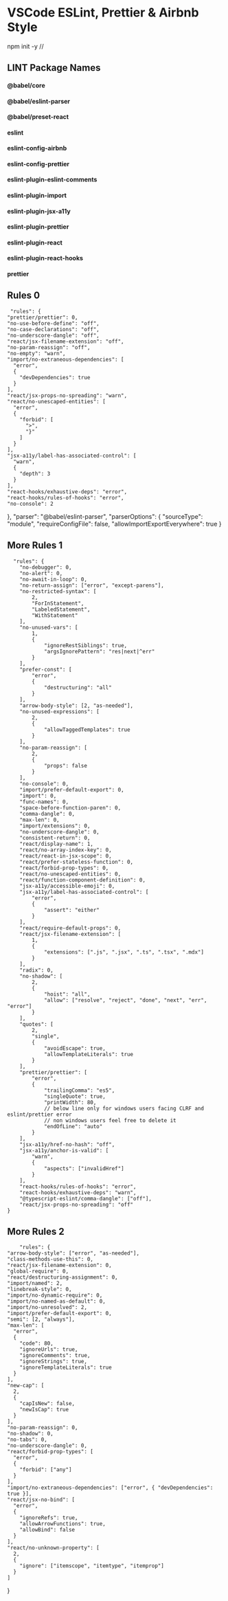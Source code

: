 # VSCode ESLint, Prettier & Airbnb Style

npm init -y //

## LINT Package Names
#### @babel/core
#### @babel/eslint-parser
#### @babel/preset-react
#### eslint
#### eslint-config-airbnb
#### eslint-config-prettier
#### eslint-plugin-eslint-comments
#### eslint-plugin-import
#### eslint-plugin-jsx-a11y
#### eslint-plugin-prettier
#### eslint-plugin-react
#### eslint-plugin-react-hooks
#### prettier


## Rules 0
     "rules": {
    "prettier/prettier": 0,
    "no-use-before-define": "off",
    "no-case-declarations": "off",
    "no-underscore-dangle": "off",
    "react/jsx-filename-extension": "off",
    "no-param-reassign": "off",
    "no-empty": "warn",
    "import/no-extraneous-dependencies": [
      "error",
      {
        "devDependencies": true
      }
    ],
    "react/jsx-props-no-spreading": "warn",
    "react/no-unescaped-entities": [
      "error",
      {
        "forbid": [
          ">",
          "}"
        ]
      }
    ],
    "jsx-a11y/label-has-associated-control": [
      "warn",
      {
        "depth": 3
      }
    ],
    "react-hooks/exhaustive-deps": "error",
    "react-hooks/rules-of-hooks": "error",
    "no-console": 2
  },
  "parser": "@babel/eslint-parser",
  "parserOptions": {
    "sourceType": "module",
    "requireConfigFile": false,
    "allowImportExportEverywhere": true
  }
##  More Rules 1
      "rules": {
		"no-debugger": 0,
		"no-alert": 0,
		"no-await-in-loop": 0,
		"no-return-assign": ["error", "except-parens"],
		"no-restricted-syntax": [
			2,
			"ForInStatement",
			"LabeledStatement",
			"WithStatement"
		],
		"no-unused-vars": [
			1,
			{
				"ignoreRestSiblings": true,
				"argsIgnorePattern": "res|next|^err"
			}
		],
		"prefer-const": [
			"error",
			{
				"destructuring": "all"
			}
		],
		"arrow-body-style": [2, "as-needed"],
		"no-unused-expressions": [
			2,
			{
				"allowTaggedTemplates": true
			}
		],
		"no-param-reassign": [
			2,
			{
				"props": false
			}
		],
		"no-console": 0,
		"import/prefer-default-export": 0,
		"import": 0,
		"func-names": 0,
		"space-before-function-paren": 0,
		"comma-dangle": 0,
		"max-len": 0,
		"import/extensions": 0,
		"no-underscore-dangle": 0,
		"consistent-return": 0,
		"react/display-name": 1,
		"react/no-array-index-key": 0,
		"react/react-in-jsx-scope": 0,
		"react/prefer-stateless-function": 0,
		"react/forbid-prop-types": 0,
		"react/no-unescaped-entities": 0,
		"react/function-component-definition": 0,
		"jsx-a11y/accessible-emoji": 0,
		"jsx-a11y/label-has-associated-control": [
			"error",
			{
				"assert": "either"
			}
		],
		"react/require-default-props": 0,
		"react/jsx-filename-extension": [
			1,
			{
				"extensions": [".js", ".jsx", ".ts", ".tsx", ".mdx"]
			}
		],
		"radix": 0,
		"no-shadow": [
			2,
			{
				"hoist": "all",
				"allow": ["resolve", "reject", "done", "next", "err", "error"]
			}
		],
		"quotes": [
			2,
			"single",
			{
				"avoidEscape": true,
				"allowTemplateLiterals": true
			}
		],
		"prettier/prettier": [
			"error",
			{
				"trailingComma": "es5",
				"singleQuote": true,
				"printWidth": 80,
				// below line only for windows users facing CLRF and eslint/prettier error
				// non windows users feel free to delete it
				"endOfLine": "auto"
			}
		],
		"jsx-a11y/href-no-hash": "off",
		"jsx-a11y/anchor-is-valid": [
			"warn",
			{
				"aspects": ["invalidHref"]
			}
		],
		"react-hooks/rules-of-hooks": "error",
		"react-hooks/exhaustive-deps": "warn",
		"@typescript-eslint/comma-dangle": ["off"],
		"react/jsx-props-no-spreading": "off"
	}

  ##  More Rules 2

		"rules": {
    "arrow-body-style": ["error", "as-needed"],
    "class-methods-use-this": 0,
    "react/jsx-filename-extension": 0,
    "global-require": 0,
    "react/destructuring-assignment": 0,
    "import/named": 2,
    "linebreak-style": 0,
    "import/no-dynamic-require": 0,
    "import/no-named-as-default": 0,
    "import/no-unresolved": 2,
    "import/prefer-default-export": 0,
    "semi": [2, "always"],
    "max-len": [
      "error",
      {
        "code": 80,
        "ignoreUrls": true,
        "ignoreComments": true,
        "ignoreStrings": true,
        "ignoreTemplateLiterals": true
      }
    ],
    "new-cap": [
      2,
      {
        "capIsNew": false,
        "newIsCap": true
      }
    ],
    "no-param-reassign": 0,
    "no-shadow": 0,
    "no-tabs": 0,
    "no-underscore-dangle": 0,
    "react/forbid-prop-types": [
      "error",
      {
        "forbid": ["any"]
      }
    ],
    "import/no-extraneous-dependencies": ["error", { "devDependencies": true }],
    "react/jsx-no-bind": [
      "error",
      {
        "ignoreRefs": true,
        "allowArrowFunctions": true,
        "allowBind": false
      }
    ],
    "react/no-unknown-property": [
      2,
      {
        "ignore": ["itemscope", "itemtype", "itemprop"]
      }
    ]
  }

